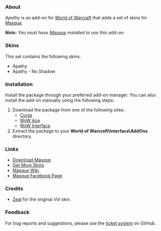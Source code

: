 ### About ###

_Apathy_ is an add-on for [World of Warcraft](https://worldofwarcraft.com "World of Warcraft Website") that adds a set of skins for [Masque][].

_**Note:** You must have [Masque][] installed to use this add-on._

### Skins ###

This set contains the following skins:

- Apathy
- Apathy - No Shadow

### Installation ###

Install the package through your preferred add-on manager. You can also install the add-on manually using the following steps:

1. Download the package from one of the following sites:
	- [Curse](https://mods.curse.com/addons/wow/masque-apathy "Download from Curse")
	- [WoW Ace](https://www.wowace.com/projects/masque-apathy "Download from WoW Ace")
	- [WoW Interface](http://www.wowinterface.com/downloads/info8870 "Download from WoW Interface")
2. Extract the package to your **World of Warcraft\Interface\AddOns** directory.

### Links ###

- [Download Masque][Masque]
- [Get More Skins](https://github.com/stormfx/masque/wiki/skin-list "Masque Skin List")
- [Masque Wiki](https://github.com/stormfx/masque/wiki "Masque Wiki")
- [Masque Facebook Page](https://www.facebook.com/masqueui "Masque on Facebook")

### Credits ###

- [Zeal](https://www.wowace.com/members/zeal) for the original _Vol_ skin.

### Feedback ###

For bug reports and suggestions, please use the [ticket system](https://github.com/stormfx/masque_apathy/issues) on GitHub.

[Masque]: https://mods.curse.com/addons/wow/masque ("Download Masque")
